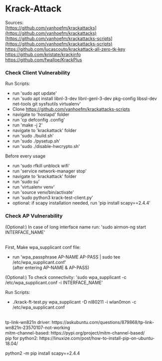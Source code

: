 # Krack-Attack


Sources:    
[https://github.com/vanhoefm/krackattacks](https://github.com/vanhoefm/krackattacks)      
[https://github.com/vanhoefm/krackattacks-scripts](https://github.com/vanhoefm/krackattacks-scripts)      
https://github.com/lucascouto/krackattack-all-zero-tk-key    
https://github.com/kristate/krackinfo    
https://github.com/fwalloe/KrackPlus   

<h3>Check Client Vulnerability</h3>

Run Scripts:
- run 'sudo apt update'
- run 'sudo apt install libnl-3-dev libnl-genl-3-dev pkg-config libssl-dev net-tools git sysfsutils virtualenv'
- Clone https://github.com/vanhoefm/krackattacks-scripts
- navigate to 'hostapd' folder
- run 'cp defconfig .config'
- run 'make -j 2'
- navigate to 'krackattack' folder
- run 'sudo ./build.sh'
- run 'sudo ./pysetup.sh'
- run 'sudo ./disable-hwcrypto.sh'

Before every usage
- run 'sudo rfkill unblock wifi'
- run 'service network-manager stop'
- navigate to 'krackattack' folder
- run 'sudo su'
- run 'virtualenv venv'
- run 'source venv/bin/activate'
- run 'sudo python3 krack-test-client.py'
- optional: if scapy installation needed, run 'pip install scapy==2.4.4'


<h3>Check AP Vulnerability</h3>
(Optional:) In case of long interface name run: 'sudo airmon-ng start INTERFACE_NAME'       
<br /><br />     

First, Make wpa_supplicant conf file:      

- run 'wpa_passphrase AP-NAME AP-PASS | sudo tee /etc/wpa_supplicant.conf'      
(after entering AP-NAME & AP-PASS)

(Optional:) To check connectivity: 'sudo wpa_supplicant -c /etc/wpa_supplicant.conf -i INTERFACE_NAME'

Run Scripts:
- ./krack-ft-test.py wpa_supplicant -D nl80211 -i wlan0mon -c /etc/wpa_supplicant.conf
</br>
tp-link-wn821n driver:    
https://askubuntu.com/questions/879868/tp-link-wn821n-23570107-not-working
</br>
mitm-channel-based:    
https://pypi.org/project/mitm-channel-based/
</br>
pip for python2:  
https://linuxize.com/post/how-to-install-pip-on-ubuntu-18.04/


python2 -m pip install scapy==2.4.4
